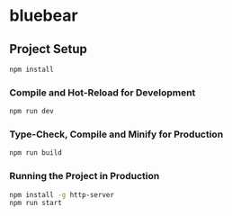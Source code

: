 # bluebear

## Project Setup
```sh
npm install
```

### Compile and Hot-Reload for Development
```sh
npm run dev
```

### Type-Check, Compile and Minify for Production
```sh
npm run build
```
### Running the Project in Production
```sh
npm install -g http-server
npm run start
```

